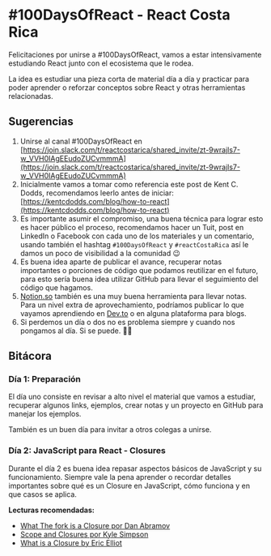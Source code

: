 # #100DaysOfReact - React Costa Rica

Felicitaciones por unirse a #100DaysOfReact, vamos a estar intensivamente estudiando React junto con el ecosistema que le rodea.

La idea es estudiar una pieza corta de material día a día y practicar para poder aprender o reforzar conceptos sobre React y otras herramientas relacionadas.

## Sugerencias

1. Unirse al canal #100DaysOfReact en [https://join.slack.com/t/reactcostarica/shared_invite/zt-9wrajls7-w_VVH0IAgEEudoZUCvmmmA](https://join.slack.com/t/reactcostarica/shared_invite/zt-9wrajls7-w_VVH0IAgEEudoZUCvmmmA)
2. Inicialmente vamos a tomar como referencia este post de Kent C. Dodds, recomendamos leerlo antes de iniciar: [https://kentcdodds.com/blog/how-to-react](https://kentcdodds.com/blog/how-to-react)
3. Es importante asumir el compromiso, una buena técnica para lograr esto es hacer público el proceso, recomendamos hacer un Tuit, post en LinkedIn o Facebook con cada uno de los materiales y un comentario, usando también el hashtag `#100DaysOfReact` y `#reactCostaRica` así le damos un poco de visibilidad a la comunidad 😉
4. Es buena idea aparte de publicar el avance, recuperar notas importantes o porciones de código que podamos reutilizar en el futuro, para esto sería buena idea utilizar GitHub para llevar el seguimiento del código que hagamos.
5. [Notion.so](http://notion.so) también es una muy buena herramienta para llevar notas. Para un nivel extra de aprovechamiento, podríamos publicar lo que vayamos aprendiendo en [Dev.to](http://dev.to) o en alguna plataforma para blogs.
6. Si perdemos un día o dos no es problema siempre y cuando nos pongamos al día. Si se puede. 💪🏽

## Bitácora

### Día 1: Preparación

El día uno consiste en revisar a alto nivel el material que vamos a estudiar, recuperar algunos links, ejemplos, crear notas y un proyecto en GitHub para manejar los ejemplos.

También es un buen día para invitar a otros colegas a unirse.

### Día 2: JavaScript para React - Closures

Durante el día 2 es buena idea repasar aspectos básicos de JavaScript y su funcionamiento. Siempre vale la pena aprender o recordar detalles importantes sobre qué es un Closure en JavaScript, cómo funciona y en que casos se aplica.

**Lecturas recomendadas:**

- [What The fork is a Closure por Dan Abramov](https://whatthefork.is/closure)
- [Scope and Closures por Kyle Simpson](https://github.com/getify/You-Dont-Know-JS/blob/2nd-ed/scope-closures/ch7.md)
- [What is a Closure by Eric Elliot](https://medium.com/javascript-scene/master-the-javascript-interview-what-is-a-closure-b2f0d2152b36)
